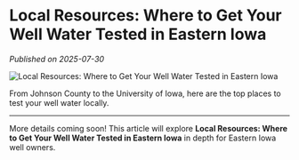 # Local Resources: Where to Get Your Well Water Tested in Eastern Iowa

*Published on 2025-07-30*

![Local Resources: Where to Get Your Well Water Tested in Eastern Iowa](../images/well_water_6.jpg)

From Johnson County to the University of Iowa, here are the top places to test your well water locally.

---

More details coming soon! This article will explore **Local Resources: Where to Get Your Well Water Tested in Eastern Iowa** in depth for Eastern Iowa well owners.
